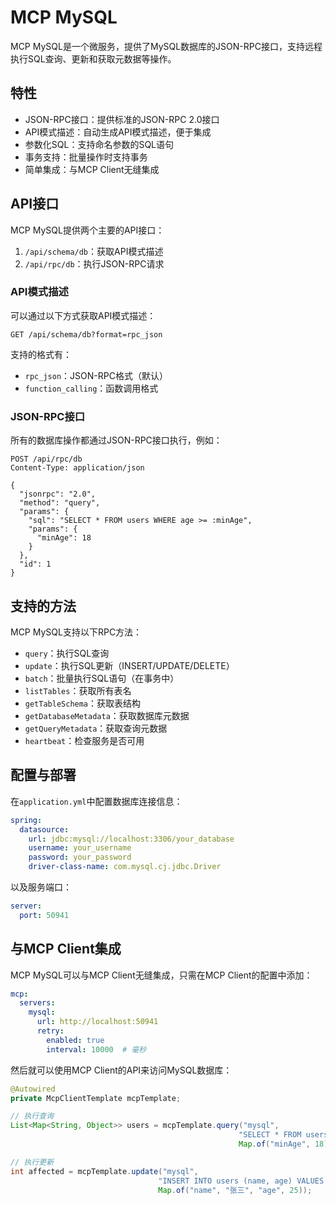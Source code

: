 # MCP MySQL

MCP MySQL是一个微服务，提供了MySQL数据库的JSON-RPC接口，支持远程执行SQL查询、更新和获取元数据等操作。

## 特性

- JSON-RPC接口：提供标准的JSON-RPC 2.0接口
- API模式描述：自动生成API模式描述，便于集成
- 参数化SQL：支持命名参数的SQL语句
- 事务支持：批量操作时支持事务
- 简单集成：与MCP Client无缝集成

## API接口

MCP MySQL提供两个主要的API接口：

1. `/api/schema/db`：获取API模式描述
2. `/api/rpc/db`：执行JSON-RPC请求

### API模式描述

可以通过以下方式获取API模式描述：

```
GET /api/schema/db?format=rpc_json
```

支持的格式有：
- `rpc_json`：JSON-RPC格式（默认）
- `function_calling`：函数调用格式

### JSON-RPC接口

所有的数据库操作都通过JSON-RPC接口执行，例如：

```
POST /api/rpc/db
Content-Type: application/json

{
  "jsonrpc": "2.0",
  "method": "query",
  "params": {
    "sql": "SELECT * FROM users WHERE age >= :minAge",
    "params": {
      "minAge": 18
    }
  },
  "id": 1
}
```

## 支持的方法

MCP MySQL支持以下RPC方法：

- `query`：执行SQL查询
- `update`：执行SQL更新（INSERT/UPDATE/DELETE）
- `batch`：批量执行SQL语句（在事务中）
- `listTables`：获取所有表名
- `getTableSchema`：获取表结构
- `getDatabaseMetadata`：获取数据库元数据
- `getQueryMetadata`：获取查询元数据
- `heartbeat`：检查服务是否可用

## 配置与部署

在`application.yml`中配置数据库连接信息：

```yaml
spring:
  datasource:
    url: jdbc:mysql://localhost:3306/your_database
    username: your_username
    password: your_password
    driver-class-name: com.mysql.cj.jdbc.Driver
```

以及服务端口：

```yaml
server:
  port: 50941
```

## 与MCP Client集成

MCP MySQL可以与MCP Client无缝集成，只需在MCP Client的配置中添加：

```yaml
mcp:
  servers:
    mysql:
      url: http://localhost:50941
      retry:
        enabled: true
        interval: 10000  # 毫秒
```

然后就可以使用MCP Client的API来访问MySQL数据库：

```java
@Autowired
private McpClientTemplate mcpTemplate;

// 执行查询
List<Map<String, Object>> users = mcpTemplate.query("mysql", 
                                                   "SELECT * FROM users WHERE age >= :minAge", 
                                                   Map.of("minAge", 18));

// 执行更新
int affected = mcpTemplate.update("mysql", 
                                 "INSERT INTO users (name, age) VALUES (:name, :age)", 
                                 Map.of("name", "张三", "age", 25));
```
